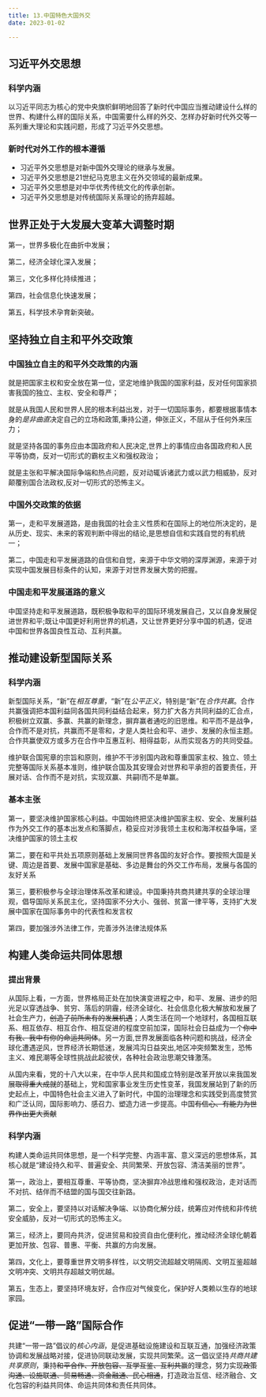 ```yaml
---
title: 13.中国特色大国外交
date: 2023-01-02

---
```


## 习近平外交思想 <Badge text="了解" type="tip" />

### 科学内涵

以习近平同志为核心的党中央旗帜鲜明地回答了新时代中国应当推动建设什么样的世界、构建什么样的国际关系，中国需要什么样的外交、怎样办好新时代外交等一系列重大理论和实践问题，形成了习近平外交思想。

### 新时代对外工作的根本遵循

- 习近平外交思想是对新中国外交理论的继承与发展。
- 习近平外交思想是21世纪马克思主义在外交领域的最新成果。
- 习近平外交思想是对中华优秀传统文化的传承创新。
- 习近平外交思想是对传统国际关系理论的扬弃超越。

## 世界正处于大发展大变革大调整时期 <Badge text="了解" type="tip" />

第一，世界多极化在曲折中发展；

第二，经济全球化深入发展；

第三，文化多样化持续推进；

第四，社会信息化快速发展；

第五，科学技术孕育新突破。

## 坚持独立自主和平外交政策 <Badge text="选择题" type="tip" />

### 中国独立自主的和平外交政策的内涵

就是把国家主权和安全放在第一位，坚定地维护我国的国家利益，反对任何国家损害我国的独立、主权、安全和尊严；

就是从我国人民和世界人民的根本利益出发，对于一切国际事务，都要根据事情本身的*是非曲直*决定自己的立场和政策,秉持公道，伸张正义，不屈从于任何外来压力；

就是坚持各国的事务应由本国政府和人民决定,世界上的事情应由各国政府和人民平等协商，反对一切形式的霸权主义和强权政治；

就是主张和平解决国际争端和热点问题，反对动辄诉诸武力或以武力相威胁，反对颠覆别国合法政权,反对一切形式的恐怖主义。

### 中国外交政策的依据

第一，走和平发展道路，是由我国的社会主义性质和在国际上的地位所决定的，是从历史、现实、未来的客观判断中得出的结论,是思想自信和实践自觉的有机统一；

第二，中国走和平发展道路的自信和自觉，来源于中华文明的深厚渊源，来源于对实现中国发展目标条件的认知，来源于对世界发展大势的把握。

### 中国走和平发展道路的意义

中国坚持走和平发展道路，既积极争取和平的国际环境发展自己，又以自身发展促进世界和平;既让中国更好利用世界的机遇，又让世界更好分享中国的机遇，促进中国和世界各国良性互动、互利共赢。

## 推动建设新型国际关系 <Badge text="选择题" type="tip" />

### 科学内涵

新型国际关系，“新”在*相互尊重*，“新”在*公平正义*，特别是“新”在*合作共赢*。合作共赢强调把本国利益同各国共同利益结合起来，努力扩大各方共同利益的汇合点，积极树立双赢、多赢、共赢的新理念，摒弃赢者通吃的旧思维。和平而不是战争，合作而不是对抗，共赢而不是零和，才是人类社会和平、进步、发展的永恒主题。合作共赢使双方或多方在合作中互惠互利、相得益彰，从而实现各方的共同受益。

维护联合国宪章的宗旨和原则，维护不干涉别国内政和尊重国家主权、独立、领土完整等国际关系基本准则，维护联合国及其安理会对世界和平承担的首要责任，开展对话、合作而不是对抗，实现双赢、共嗣I而不是单赢。

### 基本主张

第一，要坚决维护国家核心利益。中国始终把坚决维护国家主权、安全、发展利益作为外交工作的基本出发点和落脚点，稳妥应对涉我领土主权和海洋权益争端，坚决维护国家的领土主权

第二，要在和平共处五项原则基础上发展同世界各国的友好合作。要按照大国是关键、周边是首要、发展中国家是基础、多边是舞台的外交工作布局，发展与各国的友好关系

第三，要积极参与全球治理体系改革和建设。中国秉持共商共建共享的全球治理观，倡导国际关系民主化，坚持国家不分大小、强弱、贫富一律平等，支持扩大发展中国家在国际事务中的代表性和发言权

第四，要加强涉外法律工作，完善涉外法律法规体系

## 构建人类命运共同体思想 <Badge text="选择题" type="tip" />

### 提出背景

从国际上看，一方面，世界格局正处在加快演变进程之中，和平、发展、进步的阳光足以穿透战争、贫穷、落后的阴霾，经济全球化、社会信息化极大解放和发展了社会生产力，~~创造了前所未有的发展机遇~~；人类生活在同一个地球村，各国相互联系、相互依存、相互合作、相互促进的程度空前加深，国际社会日益成为一个~~你中有我、我中有你的命运共同体~~。另一方面,世界发展面临各种问题和挑战，经济全球化遭遇逆风，世界经济长期低迷，发展鸿沟日益突出,地区冲突频繁发生，恐怖主义、难民潮等全球性挑战此起彼伏，各种社会政治思潮交锋激荡。

从国内来看，党的十八大以来，在中华人民共和国成立特别是改革开放以来我国发展~~取得重大成就~~的基础上，党和国家事业发生历史性变革，我国发展站到了新的历史起点上，中国特色社会主义进入了新时代，中国的治理理念和实践受到高度赞赏和广泛认同，国际影响力、感召力、塑造力进一步提高。中国~~有信心、有能力为世界作出更大贡献~~

### 科学内涵

构建人类命运共同体思想，是一个科学完整、内涵丰富、意义深远的思想体系，其核心就是“建设持久和平、普遍安全、共同繁荣、开放包容、清洁美丽的世界”。

第一，政治上，要相互尊重、平等协商，坚决摒弃冷战思维和强权政治，走对话而不对抗、结伴而不结盟的国与国交往新路。

第二，安全上，要坚持以对话解决争端、以协商化解分歧，统筹应对传统和非传统安全威胁，反对一切形式的恐怖主义。

第三，经济上，要同舟共济，促进贸易和投资自由化便利化，推动经济全球化朝着更加开放、包容、普惠、平衡、共赢的方向发展。

第四，文化上，要尊重世界文明多样性，以文明交流超越文明隔阂、文明互鉴超越文明冲突、文明共存超越文明优越。

第五，生态上，要坚持环境友好，合作应对气候变化，保护好人类赖以生存的地球家园。

## 促进“一带一路”国际合作 <Badge text="了解" type="tip" />

共建“一带一路”倡议的*核心内涵*，是促进基础设施建设和互联互通，加强经济政策协调和发展战略对接，促进协同联动发展，实现共同繁荣。这一倡议坚持*共商共建共享原则*，秉持~~和平合作、开放包容、互学互鉴、互利共赢~~的理念，努力实现~~政策沟通、设施联通、贸易畅通、资金融通、民心相通~~，打造政治互信、经济融合、文化包容的利益共同体、命运共同体和责任共同体。